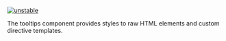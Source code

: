 [![unstable](http://badges.github.io/stability-badges/dist/unstable.svg)](http://github.com/badges/stability-badges)

The tooltips component provides styles to raw HTML elements and custom directive templates.
